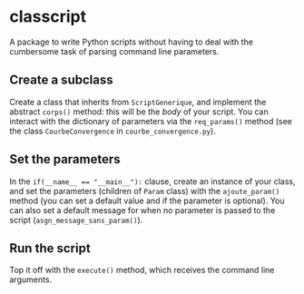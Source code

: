 # classcript
A package to write Python scripts without having to deal with the cumbersome task of parsing command line parameters.

## Create a subclass

Create a class that inherits from `ScriptGenerique`, and implement the abstract `corps()` method: this will be the _body_ of your script. You can interact with the dictionary of parameters via the `req_params()` method (see the class `CourbeConvergence` in `courbe_convergence.py`).

## Set the parameters

In the `if(__name__ == "__main__"):` clause, create an instance of your class, and set the parameters (children of `Param` class) with the `ajoute_param()` method (you can set a default value and if the parameter is optional). You can also set a default message for when no parameter is passed to the script (`asgn_message_sans_param()`).

## Run the script

Top it off with the `execute()` method, which receives the command line arguments.

